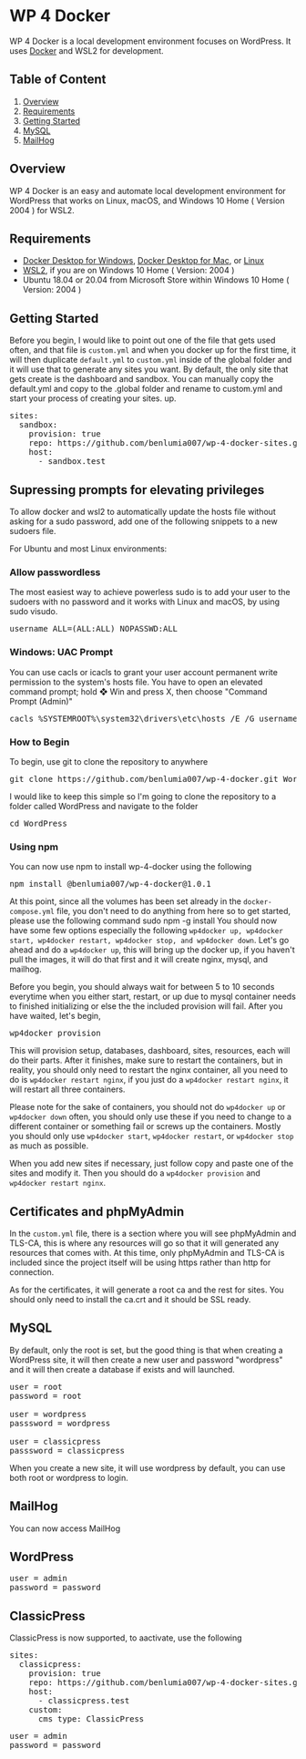 # WP 4 Docker
WP 4 Docker is a local development environment focuses on WordPress. It uses [Docker](https://docker.com) and WSL2 for development.

## Table of Content

1. [Overview](https://github.com/benlumia007/docker-for-wordpress#overview)
2. [Requirements](https://github.com/benlumia007/docker-for-wordpress#requirements)
3. [Getting Started](https://github.com/benlumia007/docker-for-wordpress#getting-started)
4. [MySQL](https://github.com/benlumia007/docker-for-wordpress#mysql)
5. [MailHog](https://github.com/benlumia007/docker-for-wordpress#mailhog)

## Overview
WP 4 Docker is an easy and automate local development environment for WordPress that works on Linux, macOS, and Windows 10 Home ( Version 2004 ) for WSL2.

## Requirements
* [Docker Desktop for Windows](https://docs.docker.com/docker-for-windows/install), [Docker Desktop for Mac](https://docs.docker.com/docker-for-mac/install/), or [Linux](https://docs.docker.com/engine/install/)
* [WSL2](https://docs.microsoft.com/en-us/windows/wsl/), if you are on Windows 10 Home ( Version: 2004 )
* Ubuntu 18.04 or 20.04 from Microsoft Store within Windows 10 Home ( Version: 2004 )

## Getting Started
Before you begin, I would like to point out one of the file that gets used often, and that file is <code>custom.yml</code> and when you docker up for the first time, it will then duplicate <code>default.yml</code> to <code>custom.yml</code> inside of the global folder and it will use that to generate any sites you want. By default, the only site that gets create is the dashboard and sandbox. You can manually copy the default.yml and copy to the .global folder and rename to custom.yml and start your process of creating your sites.
up. 
<pre>
sites:
  sandbox:
    provision: true
    repo: https://github.com/benlumia007/wp-4-docker-sites.git
    host:
      - sandbox.test
</pre>
## Supressing prompts for elevating privileges
To allow docker and wsl2 to automatically update the hosts file without asking for a sudo password, add one of the following snippets to a new sudoers file.

For Ubuntu and most Linux environments:

### Allow passwordless
The most easiest way to achieve powerless sudo is to add your user to the sudoers with no password and it works with Linux and macOS, by using sudo visudo.

<pre>username ALL=(ALL:ALL) NOPASSWD:ALL</pre>

### Windows: UAC Prompt
You can use cacls or icacls to grant your user account permanent write permission to the system's hosts file. You have to open an elevated command prompt; hold ❖ Win and press X, then choose "Command Prompt (Admin)"

<pre>
cacls %SYSTEMROOT%\system32\drivers\etc\hosts /E /G username:W 
</pre>

### How to Begin
To begin, use git to clone the repository to anywhere
<pre>
git clone https://github.com/benlumia007/wp-4-docker.git WordPress
</pre>
I would like to keep this simple so I'm going to clone the repository to a folder called WordPress and navigate to the folder
<pre>
cd WordPress
</pre>

### Using npm
You can now use npm to install wp-4-docker using the following
<pre>
npm install @benlumia007/wp-4-docker@1.0.1
</pre>

At this point, since all the volumes has been set already in the `docker-compose.yml` file, you don't need to do anything from here so to get started, please use the following command
</pre>
sudo npm -g install
</pre>
You should now have some few options especially the following `wp4docker up, wp4docker start, wp4docker restart, wp4docker stop, and wp4docker down`. Let's go ahead and do a `wp4docker up`, this will bring up the docker up, if you haven't pull the images, it will do that first and it will create nginx, mysql, and mailhog.

Before you begin, you should always wait for between 5 to 10 seconds everytime when you either start, restart, or up due to mysql container needs to finished initializing or else the the included provision will fail. After you have waited, let's begin, 
<pre>
wp4docker provision
</pre>
This will provision setup, databases, dashboard, sites, resources, each will do their parts. After it finishes, make sure to restart the containers, but in reality, you should only need to restart the nginx container, all you need to do is `wp4docker restart nginx`, if you just do a `wp4docker restart nginx`, it will restart all three containers.

Please note for the sake of containers, you should not do `wp4docker up` or `wp4docker down` often, you should only use these if you need to change to a different container or something fail or screws up the containers. Mostly you should only use `wp4docker start`, `wp4docker restart`, or `wp4docker stop` as much as possible.

When you add new sites if necessary, just follow copy and paste one of the sites and modify it. Then you should do a `wp4docker provision` and `wp4docker restart nginx`.

## Certificates and phpMyAdmin
In the <code>custom.yml</code> file, there is a section where you will see phpMyAdmin and TLS-CA, this is where any resources will go so that it will generated any resources that comes with. At this time, only phpMyAdmin and TLS-CA is included since the project itself will be using https rather than http for connection.

As for the certificates, it will generate a root ca and the rest for sites. You should only need to install the ca.crt and it should be SSL ready. 

## MySQL
By default, only the root is set, but the good thing is that when creating a WordPress site, it will then create a new user and password "wordpress" and it will then create a database if exists and will launched.
<pre>
user = root
password = root

user = wordpress
passsword = wordpress

user = classicpress
passsword = classicpress
</pre>
When you create a new site, it will use wordpress by default, you can use both root or wordpress to login.

## MailHog
You can now access MailHog

## WordPress
<pre>
user = admin
password = password
</pre>

## ClassicPress
ClassicPress is now supported, to aactivate, use the following
<pre>
sites:
  classicpress:
    provision: true
    repo: https://github.com/benlumia007/wp-4-docker-sites.git
    host:
      - classicpress.test
    custom:
      cms_type: ClassicPress
</pre>
<pre>
user = admin
password = password
</pre>